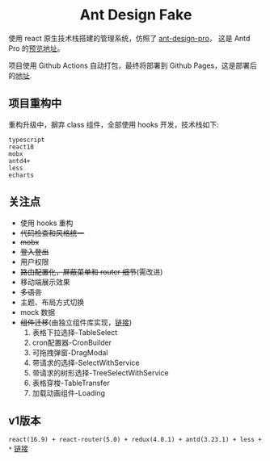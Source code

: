 <h1 align="center">Ant Design Fake</h1>

使用 react 原生技术栈搭建的管理系统，仿照了 [ant-design-pro](https://pro.ant.design)， 这是 Antd Pro 的[预览地址](https://preview.pro.ant.design)。  

项目使用 Github Actions 自动打包，最终将部署到 Github Pages，这是部署后的[地址](https://huyoo.github.io/ant-design-fake).

## 项目重构中
重构升级中，摒弃 class 组件，全部使用 hooks 开发，技术栈如下:
```text
typescript
react18
mobx
antd4+
less
echarts
```

## 关注点
- 使用 hooks 重构
- ~~代码检查和风格统一~~
- ~~mobx~~
- ~~登入登出~~
- 用户权限
- ~~路由配置化，屏蔽菜单和 router 细节~~(需改进)
- 移动端展示效果
- ~~多语言~~
- 主题、布局方式切换
- mock 数据
- ~~组件迁移~~(由独立组件库实现，[链接](https://github.com/huyoo/huyoo-ui))
   1. 表格下拉选择-TableSelect 
   2. cron配置器-CronBuilder
   3. 可拖拽弹窗-DragModal
   4. 带请求的选择-SelectWithService
   5. 带请求的树形选择-TreeSelectWithService
   6. 表格穿梭-TableTransfer
   7. 加载动画组件-Loading

## v1版本
```react(16.9) + react-router(5.0) + redux(4.0.1) + antd(3.23.1) + less + *```  [链接](https://github.com/huyoo/ant-pro-of-react/tree/v1)
